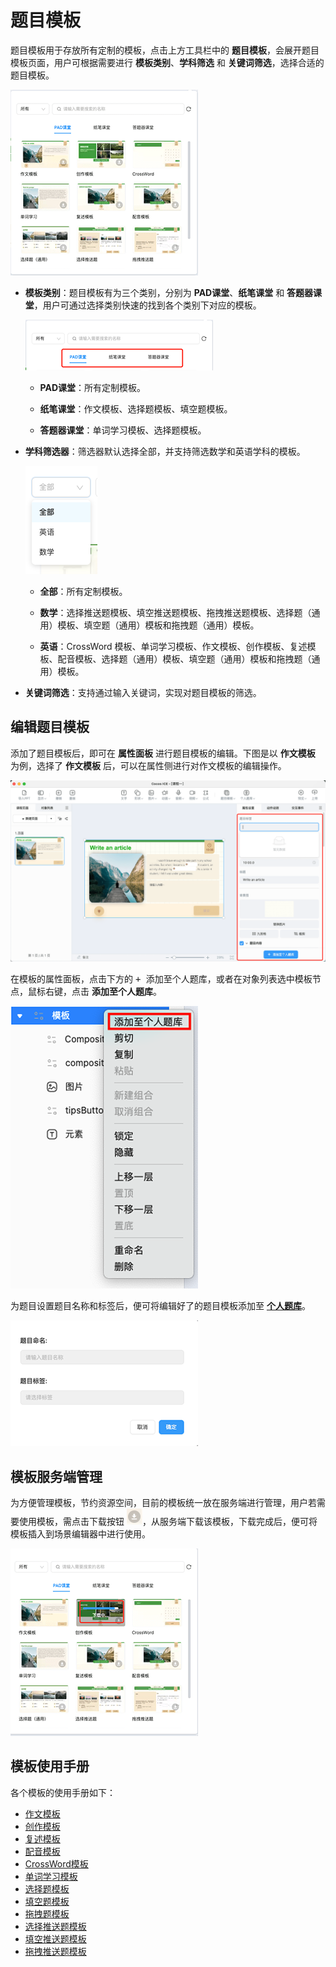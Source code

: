 # 题目模板

题目模板用于存放所有定制的模板，点击上方工具栏中的 **题目模板**，会展开题目模板页面，用户可根据需要进行 **模板类别**、**学科筛选** 和 **关键词筛选**，选择合适的题目模板。

![题目模板](img/component.png)

- **模板类别**：题目模板有为三个类别，分别为 **PAD课堂**、**纸笔课堂** 和 **答题器课堂**，用户可通过选择类别快速的找到各个类别下对应的模板。

    ![模板类别](img/componentclasses.png)

    - **PAD课堂**：所有定制模板。

    - **纸笔课堂**：作文模板、选择题模板、填空题模板。

    - **答题器课堂**：单词学习模板、选择题模板。

- **学科筛选器**：筛选器默认选择全部，并支持筛选数学和英语学科的模板。

    ![选择器](img/choice.png)

    - **全部**：所有定制模板。

    - **数学**：选择推送题模板、填空推送题模板、拖拽推送题模板、选择题（通用）模板、填空题（通用）模板和拖拽题（通用）模板。

    - **英语**：CrossWord 模板、单词学习模板、作文模板、创作模板、复述模板、配音模板、选择题（通用）模板、填空题（通用）模板和拖拽题（通用）模板。

- **关键词筛选**：支持通过输入关键词，实现对题目模板的筛选。

## 编辑题目模板

添加了题目模板后，即可在 **属性面板** 进行题目模板的编辑。下图是以 **作文模板** 为例，选择了 **作文模板** 后，可以在属性侧进行对作文模板的编辑操作。

![编辑模板](img/editcomponent.png)

在模板的属性面板，点击下方的 <kbd>+ 添加至个人题库</kbd>，或者在对象列表选中模板节点，鼠标右键，点击 **添加至个人题库**。

![添加](img/add.png)

为题目设置题目名称和标签后，便可将编辑好了的题目模板添加至 [**个人题库**](../personalcomponent/index.md)。

![添加个人题库](img/addcomponent.png)

## 模板服务端管理

为方便管理模板，节约资源空间，目前的模板统一放在服务端进行管理，用户若需要使用模板，需点击下载按钮 ![下载](img/download.png)，从服务端下载该模板，下载完成后，便可将模板插入到场景编辑器中进行使用。

![下载模板](img/downloadcomponent.png)

## 模板使用手册

各个模板的使用手册如下：

- [作文模板](writting/index.md)
- [创作模板](creating/index.md)
- [复述模板](retell/index.md)
- [配音模板](dub/index.md)
- [CrossWord模板](crossword/index.md)
- [单词学习模板](wordstudy/index.md)
- [选择题模板](choice_general/index.md)
- [填空题模板](fill/index.md)
- [拖拽题模板](drag_general/index.md)
- [选择推送题模板](pushtemplate_choice/index.md)
- [填空推送题模板](pushtemplate_fill/index.md)
- [拖拽推送题模板](pushtemplate_drag/index.md)